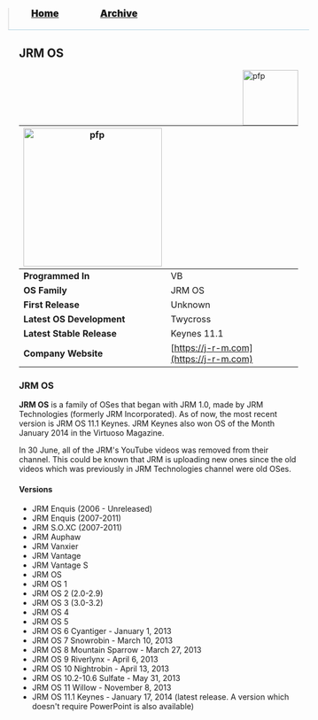 <blockquote style="background: #0000;border-bottom: 1px solid #B2D2E1;height: 30px;margin: 0 -20px 20px;padding: 0px 20px 9px 40px;">
  <p style=""><a href="https://quintenvandamme.github.io/pptos-wiki/" style="font-size: 17px;font-weight: 900;font-style: normal;text-shadow: rgba(255,255,255,0.9) 0 1px 0;">Home</a>&nbsp;&nbsp;&nbsp;&nbsp;&nbsp;&nbsp;&nbsp;&nbsp;&nbsp;&nbsp;&nbsp;&nbsp;&nbsp;&nbsp;&nbsp;&nbsp;&nbsp;&nbsp;
    <a href="https://quintenvandamme.github.io/pptos-wiki/archive/" style="font-size: 17px;font-weight: 900;font-style: normal;text-shadow: rgba(255,255,255,0.9) 0 1px 0;">Archive</a>
  </p>
</blockquote>

## JRM OS 

<a>
  <img align="right" height="100" alt="pfp" src="https://user-images.githubusercontent.com/58103738/133890097-484faf3a-42b7-463e-98c2-2f2783e6981e.png" />
</a>

| <a href="https://user-images.githubusercontent.com/58103738/133890319-3e398f85-8cd9-44f7-917d-b61efdbc0d58.png"><img height="250" alt="pfp" src="https://user-images.githubusercontent.com/58103738/133890319-3e398f85-8cd9-44f7-917d-b61efdbc0d58.png" /></a>| |
| ------------------------- | ----------------------------- |
| **Programmed In**         | VB                            |
| **OS Family**             | JRM OS                        |
| **First Release**         | Unknown                       |
| **Latest OS Development** | Twycross                      |
| **Latest Stable Release** | Keynes 11.1                   |
| **Company Website**       | [https://j-r-m.com](https://j-r-m.com)|

### JRM OS 

**JRM OS** is a family of OSes that began with JRM 1.0, made by JRM Technologies (formerly JRM Incorporated). As of now, the most recent version is JRM OS 11.1 Keynes. JRM Keynes also won OS of the Month January 2014 in the Virtuoso Magazine.

In 30 June, all of the JRM's YouTube videos was removed from their channel. This could be known that JRM is uploading new ones since the old videos which was previously in JRM Technologies channel were old OSes. 

#### Versions

- JRM Enquis (2006 - Unreleased)
- JRM Enquis (2007-2011)
- JRM S.O.XC (2007-2011)
- JRM Auphaw
- JRM Vanxier
- JRM Vantage
- JRM Vantage S
- JRM OS
- JRM OS 1
- JRM OS 2 (2.0-2.9)
- JRM OS 3 (3.0-3.2)
- JRM OS 4
- JRM OS 5
- JRM OS 6 Cyantiger - January 1, 2013
- JRM OS 7 Snowrobin - March 10, 2013
- JRM OS 8 Mountain Sparrow - March 27, 2013
- JRM OS 9 Riverlynx - April 6, 2013
- JRM OS 10 Nightrobin - April 13, 2013
- JRM OS 10.2-10.6 Sulfate - May 31, 2013
- JRM OS 11 Willow - November 8, 2013
- JRM OS 11.1 Keynes - January 17, 2014 (latest release. A version which doesn't require PowerPoint is also available)

<body style="background-image: url(https://raw.githubusercontent.com/hexa-one/pptos-wiki/gh-pages/assets/background/background.png);background-repeat: no-repeat;background-attachment: fixed;background-size: cover;">